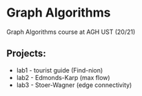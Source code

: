 # Graph Algorithms
Graph Algorithms course at AGH UST (20/21)
## Projects:
* lab1 - tourist guide (Find-nion)
* lab2 - Edmonds-Karp (max flow)
* lab3 - Stoer-Wagner (edge connectivity)
